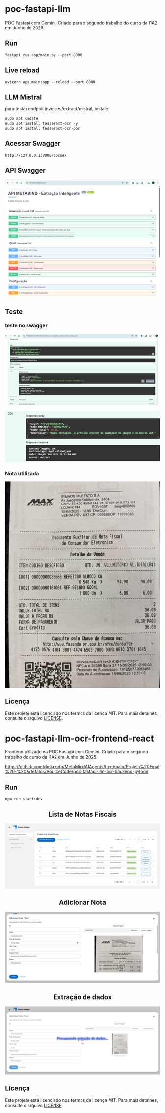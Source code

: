 # poc-fastapi-llm
POC Fastapi com Gemini. Criado para o segundo trabalho do curso da I1A2 em Junho de 2025.

## Run

```
fastapi run app/main.py --port 8000

```

## Live reload

```
uvicorn app.main:app --reload --port 8000
```

## LLM Mistral 

para testar endpoit invoices/extract/mistral, instale:

```
sudo apt update
sudo apt install tesseract-ocr -y
sudo apt install tesseract-ocr-por
```
## Acessar Swagger

```
http://127.0.0.1:8000/docs#/
```

## API Swagger

<div align="center">

![](SourceCode/poc-fastapi-llm-ocr/notas-fiscais/api.png)

</div>

## Teste

### teste no swagger

<div align="center">

![](SourceCode/poc-fastapi-llm-ocr/notas-fiscais/teste1.PNG)

![](SourceCode/poc-fastapi-llm-ocr/notas-fiscais/teste1b.PNG)

</div>

### Nota utilizada

<div align="center">

![](SourceCode/poc-fastapi-llm-ocr/notas-fiscais/nota1.PNG) 

</div>

## Licença
Este projeto está licenciado nos termos da licença MIT. Para mais detalhes, consulte o arquivo [LICENSE](../LICENSE).


# poc-fastapi-llm-ocr-frontend-react

Frontend utilizado na POC Fastapi com Gemini. Criado para o segundo trabalho do curso da I1A2 em Junho de 2025.

<https://github.com/dmkondo/MetaMindAIAgents/tree/main/Projeto%20Final%20-%20Artefatos/SourceCode/poc-fastapi-llm-ocr-backend-python>

## Run

```bash
npm run start:dev
```

<div align="center">

## Lista de Notas Fiscais

![](SourceCode/poc-fastapi-llm-ocr-frontend-react/assets/tela1.png)

## Adicionar Nota

![](SourceCode/poc-fastapi-llm-ocr-frontend-react/assets/tela2.png)

## Extração de dados

![](SourceCode/poc-fastapi-llm-ocr-frontend-react/assets/tela3.png)

</div>

## Licença
Este projeto está licenciado nos termos da licença MIT. Para mais detalhes, consulte o arquivo [LICENSE](../LICENSE).